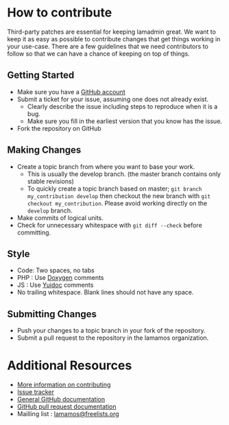 # How to contribute

Third-party patches are essential for keeping lamadmin great.
We want to keep it as easy as possible to contribute changes that
get things working in your use-case. There are a few guidelines that we
need contributors to follow so that we can have a chance of keeping on
top of things.

## Getting Started

* Make sure you have a [GitHub account](https://github.com/signup/free)
* Submit a ticket for your issue, assuming one does not already exist.
  * Clearly describe the issue including steps to reproduce when it is a bug.
  * Make sure you fill in the earliest version that you know has the issue.
* Fork the repository on GitHub

## Making Changes

* Create a topic branch from where you want to base your work.
  * This is usually the develop branch. (the master branch contains only stable revisions)
  * To quickly create a topic branch based on master; `git branch
    my_contribution develop` then checkout the new branch with `git
    checkout my_contribution`.  Please avoid working directly on the
    `develop` branch.
* Make commits of logical units.
* Check for unnecessary whitespace with `git diff --check` before committing.

## Style

* Code: Two spaces, no tabs
* PHP : Use [Doxygen](http://www.doxygen.org) comments
* JS : Use [Yuidoc](http://yui.github.io/yuidoc/) comments
* No trailing whitespace. Blank lines should not have any space.

## Submitting Changes

* Push your changes to a topic branch in your fork of the repository.
* Submit a pull request to the repository in the lamamos organization.

# Additional Resources

* [More information on contributing](https://github.com/lamamos/lamamos.github.io/wiki)
* [Issue tracker](https://github.com/lamamos/lamadmin/issues)
* [General GitHub documentation](http://help.github.com/)
* [GitHub pull request documentation](http://help.github.com/send-pull-requests/)
* Mailling list : [lamamos@freelists.org](lamamos@freelists.org)
